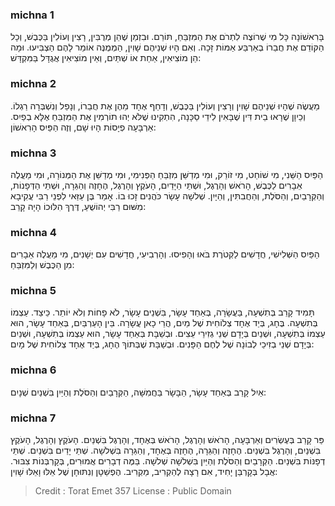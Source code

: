 
### michna 1
בָּרִאשׁוֹנָה כָּל מִי שֶׁרוֹצֶה לִתְרֹם אֶת הַמִּזְבֵּחַ, תּוֹרֵם. וּבִזְמַן שֶׁהֵן מְרֻבִּין, רָצִין וְעוֹלִין בַּכֶּבֶשׁ, וְכָל הַקּוֹדֵם אֶת חֲבֵרוֹ בְאַרְבַּע אַמּוֹת זָכָה. וְאִם הָיוּ שְׁנֵיהֶם שָׁוִין, הַמְמֻנֶּה אוֹמֵר לָהֶם הַצְבִּיעוּ. וּמָה הֵן מוֹצִיאִין, אַחַת אוֹ שְׁתַּיִם, וְאֵין מוֹצִיאִין אֲגֻדָּל בַּמִּקְדָּשׁ:

### michna 2
מַעֲשֶׂה שֶׁהָיוּ שְׁנֵיהֶם שָׁוִין וְרָצִין וְעוֹלִין בַּכֶּבֶשׁ, וְדָחַף אֶחָד מֵהֶן אֶת חֲבֵרוֹ, וְנָפַל וְנִשְׁבְּרָה רַגְלוֹ. וְכֵיוָן שֶׁרָאוּ בֵית דִּין שֶׁבָּאִין לִידֵי סַכָּנָה, הִתְקִינוּ שֶׁלֹּא יְהוּ תוֹרְמִין אֶת הַמִּזְבֵּחַ אֶלָּא בְפַיִס. אַרְבָּעָה פְיָסוֹת הָיוּ שָׁם, וְזֶה הַפַּיִס הָרִאשׁוֹן:

### michna 3
הַפַּיִס הַשֵּׁנִי, מִי שׁוֹחֵט, מִי זוֹרֵק, וּמִי מְדַשֵּׁן מִזְבֵּחַ הַפְּנִימִי, וּמִי מְדַשֵּׁן אֶת הַמְּנוֹרָה, וּמִי מַעֲלֶה אֵבָרִים לַכֶּבֶשׁ, הָרֹאשׁ וְהָרֶגֶל, וּשְׁתֵּי הַיָּדַיִם, הָעֹקֶץ וְהָרֶגֶל, הֶחָזֶה וְהַגֵּרָה, וּשְׁתֵּי הַדְּפָנוֹת, וְהַקְּרָבַיִם, וְהַסֹּלֶת, וְהַחֲבִתִּין, וְהַיָּיִן. שְׁלשָׁה עָשָׂר כֹּהֲנִים זָכוּ בוֹ. אָמַר בֶּן עַזַּאי לִפְנֵי רַבִּי עֲקִיבָא מִשּׁוּם רַבִּי יְהוֹשֻׁעַ, דֶּרֶךְ הִלּוּכוֹ הָיָה קָרֵב:

### michna 4
הַפַּיִס הַשְּׁלִישִׁי, חֲדָשִׁים לַקְּטֹרֶת בֹּאוּ וְהָפִיסוּ. וְהָרְבִיעִי, חֲדָשִׁים עִם יְשָׁנִים, מִי מַעֲלֶה אֵבָרִים מִן הַכֶּבֶשׁ וְלַמִּזְבֵּחַ:

### michna 5
תָּמִיד קָרֵב בְּתִשְׁעָה, בַּעֲשָׂרָה, בְּאַחַד עָשָׂר, בִּשְׁנֵים עָשָׂר, לֹא פָחוֹת וְלֹא יוֹתֵר. כֵּיצַד. עַצְמוֹ בְּתִשְׁעָה. בֶּחָג, בְּיַד אֶחָד צְלוֹחִית שֶׁל מַיִם, הֲרֵי כָאן עֲשָׂרָה. בֵּין הָעַרְבַּיִם, בְּאַחַד עָשָׂר, הוּא עַצְמוֹ בְּתִשְׁעָה, וּשְׁנַיִם בְּיָדָם שְׁנֵי גְזִירֵי עֵצִים. וּבְשַׁבָּת בְּאַחַד עָשָׂר, הוּא עַצְמוֹ בְּתִשְׁעָה, וּשְׁנַיִם בְּיָדָם שְׁנֵי בְזִיכֵי לְבוֹנָה שֶׁל לֶחֶם הַפָּנִים. וּבְשַׁבָּת שֶׁבְּתוֹךְ הֶחָג, בְּיַד אֶחָד צְלוֹחִית שֶׁל מָיִם:

### michna 6
אַיִל קָרֵב בְּאַחַד עָשָׂר, הַבָּשָׂר בַּחֲמִשָּׁה, הַקְּרָבַיִם וְהַסֹּלֶת וְהַיַּיִן בִּשְׁנַיִם שְׁנָיִם:

### michna 7
פַּר קָרֵב בְּעֶשְׂרִים וְאַרְבָּעָה, הָרֹאשׁ וְהָרֶגֶל, הָרֹאשׁ בְּאֶחָד, וְהָרֶגֶל בִּשְׁנַיִם. הָעֹקֶץ וְהָרֶגֶל, הָעֹקֶץ בִּשְׁנַיִם, וְהָרֶגֶל בִּשְׁנַיִם. הֶחָזֶה וְהַגֵּרָה, הֶחָזֶה בְּאֶחָד, וְהַגֵּרָה בִּשְׁלשָׁה. שְׁתֵּי יָדַיִם בִּשְׁנַיִם. שְׁתֵּי דְפָנּוֹת בִּשְׁנַיִם. הַקְּרָבַיִם וְהַסֹּלֶת וְהַיַּיִן בִּשְׁלשָׁה שְׁלשָׁה. בַּמֶּה דְבָרִים אֲמוּרִים, בְּקָרְבְּנוֹת צִבּוּר. אֲבָל בְּקָרְבַּן יָחִיד, אִם רָצָה לְהַקְרִיב, מַקְרִיב. הֶפְשֵׁטָן וְנִתּוּחָן שֶׁל אֵלּוּ וָאֵלּוּ שָׁוִין:

>Credit : Torat Emet 357
>License : Public Domain 